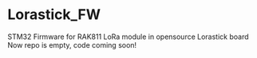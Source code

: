 # Lorastick_FW
STM32 Firmware for RAK811 LoRa module in opensource Lorastick board
Now repo is empty, code coming soon!
